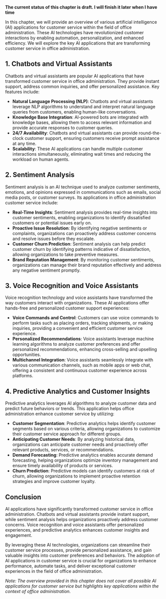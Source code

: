 **The current status of this chapter is draft. I will finish it later when I have time**

In this chapter, we will provide an overview of various artificial intelligence (AI) applications for customer service within the field of office administration. These AI technologies have revolutionized customer interactions by enabling automation, personalization, and enhanced efficiency. We will explore the key AI applications that are transforming customer service in office administration.

**1. Chatbots and Virtual Assistants**
--------------------------------------

Chatbots and virtual assistants are popular AI applications that have transformed customer service in office administration. They provide instant support, address common inquiries, and offer personalized assistance. Key features include:

* **Natural Language Processing (NLP)**: Chatbots and virtual assistants leverage NLP algorithms to understand and interpret natural language queries from customers, enabling human-like conversations.
* **Knowledge Base Integration**: AI-powered bots are integrated with knowledge bases, allowing them to access relevant information and provide accurate responses to customer queries.
* **24/7 Availability**: Chatbots and virtual assistants can provide round-the-clock customer support, ensuring customers receive prompt assistance at any time.
* **Scalability**: These AI applications can handle multiple customer interactions simultaneously, eliminating wait times and reducing the workload on human agents.

**2. Sentiment Analysis**
-------------------------

Sentiment analysis is an AI technique used to analyze customer sentiments, emotions, and opinions expressed in communications such as emails, social media posts, or customer surveys. Its applications in office administration customer service include:

* **Real-Time Insights**: Sentiment analysis provides real-time insights into customer sentiments, enabling organizations to identify dissatisfied customers or potential issues early on.
* **Proactive Issue Resolution**: By identifying negative sentiments or complaints, organizations can proactively address customer concerns and resolve issues before they escalate.
* **Customer Churn Prediction**: Sentiment analysis can help predict customer churn by identifying patterns indicative of dissatisfaction, allowing organizations to take preventive measures.
* **Brand Reputation Management**: By monitoring customer sentiments, organizations can manage their brand reputation effectively and address any negative sentiment promptly.

**3. Voice Recognition and Voice Assistants**
---------------------------------------------

Voice recognition technology and voice assistants have transformed the way customers interact with organizations. These AI applications offer hands-free and personalized customer support experiences:

* **Voice Commands and Control**: Customers can use voice commands to perform tasks such as placing orders, tracking shipments, or making inquiries, providing a convenient and efficient customer service experience.
* **Personalized Recommendations**: Voice assistants leverage machine learning algorithms to analyze customer preferences and offer personalized recommendations, enhancing cross-selling and upselling opportunities.
* **Multichannel Integration**: Voice assistants seamlessly integrate with various communication channels, such as mobile apps or web chat, offering a consistent and continuous customer experience across platforms.

**4. Predictive Analytics and Customer Insights**
-------------------------------------------------

Predictive analytics leverages AI algorithms to analyze customer data and predict future behaviors or trends. This application helps office administration enhance customer service by utilizing:

* **Customer Segmentation**: Predictive analytics helps identify customer segments based on various criteria, allowing organizations to customize their customer service approach for different groups.
* **Anticipating Customer Needs**: By analyzing historical data, organizations can anticipate customer needs and proactively offer relevant products, services, or recommendations.
* **Demand Forecasting**: Predictive analytics enables accurate demand forecasting, helping organizations optimize inventory management and ensure timely availability of products or services.
* **Churn Prediction**: Predictive models can identify customers at risk of churn, allowing organizations to implement proactive retention strategies and improve customer loyalty.

**Conclusion**
--------------

AI applications have significantly transformed customer service in office administration. Chatbots and virtual assistants provide instant support, while sentiment analysis helps organizations proactively address customer concerns. Voice recognition and voice assistants offer personalized experiences, and predictive analytics enhances customer insights and engagement.

By leveraging these AI technologies, organizations can streamline their customer service processes, provide personalized assistance, and gain valuable insights into customer preferences and behaviors. The adoption of AI applications in customer service is crucial for organizations to enhance performance, automate tasks, and deliver exceptional customer experiences in the field of office administration.

*Note: The overview provided in this chapter does not cover all possible AI applications for customer service but highlights key applications within the context of office administration.*
